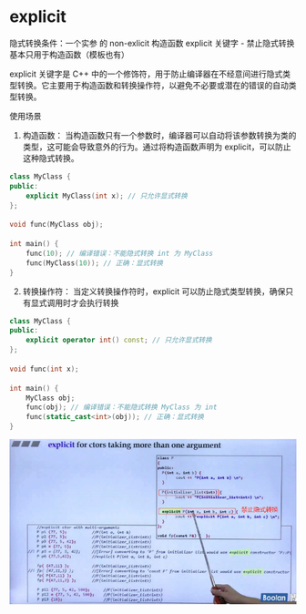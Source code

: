 #  explicit

隐式转换条件：一个实参 的 non-exlicit 构造函数
explicit 关键字 - 禁止隐式转换 基本只用于构造函数（模板也有）

explicit 关键字是 C++ 中的一个修饰符，用于防止编译器在不经意间进行隐式类型转换。它主要用于构造函数和转换操作符，以避免不必要或潜在的错误的自动类型转换。

使用场景
1. 构造函数： 当构造函数只有一个参数时，编译器可以自动将该参数转换为类的类型，这可能会导致意外的行为。通过将构造函数声明为 explicit，可以防止这种隐式转换。

```cpp
class MyClass {
public:
    explicit MyClass(int x); // 只允许显式转换
};

void func(MyClass obj);

int main() {
    func(10); // 编译错误：不能隐式转换 int 为 MyClass
    func(MyClass(10)); // 正确：显式转换
}
```

2. 转换操作符： 当定义转换操作符时，explicit 可以防止隐式类型转换，确保只有显式调用时才会执行转换
```cpp
class MyClass {
public:
    explicit operator int() const; // 只允许显式转换
};

void func(int x);

int main() {
    MyClass obj;
    func(obj); // 编译错误：不能隐式转换 MyClass 为 int
    func(static_cast<int>(obj)); // 正确：显式转换
}
```

![](../图片/新特性_3.png)
